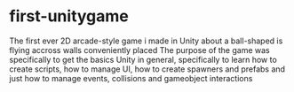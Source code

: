# first-unitygame
 The first ever 2D arcade-style game i made in Unity about a ball-shaped is flying accross walls conveniently placed  The purpose of the game was specifically to get the basics Unity in general, specifically to learn how to create scripts, how to manage UI, how to create spawners and prefabs and just how to manage events, collisions and gameobject interactions
